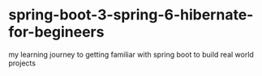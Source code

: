# spring-boot-3-spring-6-hibernate-for-begineers
my learning journey to getting familiar with spring boot to build real world projects
